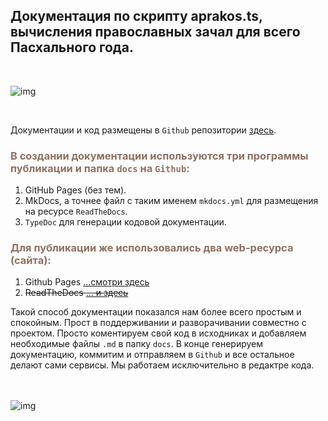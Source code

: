 ## Документация по скрипту aprakos.ts,<br>вычисления православных зачал для всего Пасхального года.

<br>

![img](https://a374.ru/assets/img/apr_docs.png)

<br>

Документации и код размещены в `Github` репозитории [здесь](https://github.com/a374ru/aprakos-ts.git).



### <span style="color: #8F7161;">В создании документации используются три программы публикации и папка `docs` на `Github`:

1. GitHub Pages (без тем).
1. MkDocs, а точнее файл с таким именем `mkdocs.yml` для размещения на ресурсе `ReadTheDocs`.
1. `TypeDoc` для генерации кодовой документации.

### <span style="color: #8F7161;">Для публикации же использовались два web-ресурса  (сайта):

1. Github Pages […смотри здесь](https://a374ru.github.io/aprakos-ts/)
2. <s>ReadTheDocs [… и здесь ](https://aprakos-ts.readthedocs.io/ru/latest/)</s>
   
Такой способ документации показался нам более всего простым и спокойным. Прост в поддерживании и разворачивании совместно с проектом. 
Просто коментируем свой код в исходниках и добавляем необходимые файлы `.md` в папку `docs`.
В конце генерируем документацию, коммитим и отправляем в `Github` и все остальное делают сами сервисы. Мы работаем исключительно в редактре кода.

<br><br>
![img](https://a374.ru/assets/img/the-end.png)


